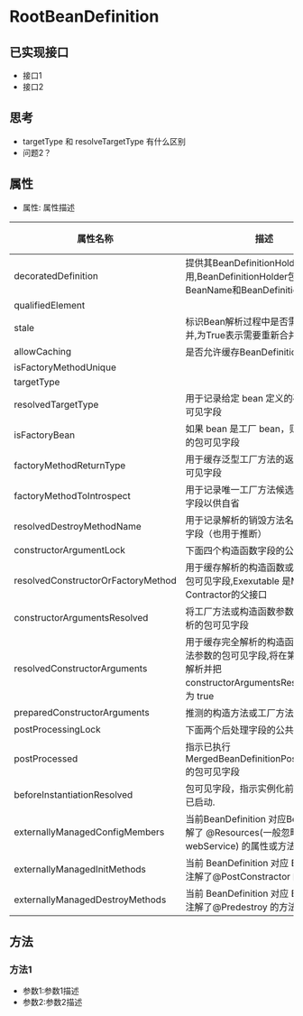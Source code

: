 # RootBeanDefinition
## 已实现接口
* 接口1
* 接口2
## 思考
* targetType 和 resolveTargetType 有什么区别
* 问题2？
## 属性
* 属性: 属性描述

| 属性名称 | 描述 | 引用 |
| -------- | ---- | ---- |
|decoratedDefinition| 提供其BeanDefinitionHolder的引用,BeanDefinitionHolder包含了BeanName和BeanDefinition |      |
|qualifiedElement|      |      |
|stale| 标识Bean解析过程中是否需要重新合并,为True表示需要重新合并 |      |
|allowCaching| 是否允许缓存BeanDefinition     |      |
|isFactoryMethodUnique|      |      |
|targetType|      |      |
|resolvedTargetType|用于记录给定 bean 定义的确定类的包可见字段      |      |
|isFactoryBean|如果 bean 是工厂 bean，则用于记录的包可见字段      |      |
|factoryMethodReturnType|用于缓存泛型工厂方法的返回类型的包可见字段      |      |
|factoryMethodToIntrospect|用于记录唯一工厂方法候选者的包可见字段以供自省      |      |
|resolvedDestroyMethodName|用于记录解析的销毁方法名称的包可见字段（也用于推断）      |      |
|constructorArgumentLock|下面四个构造函数字段的公共锁|      |
|resolvedConstructorOrFactoryMethod|用于缓存解析的构造函数或工厂方法的包可见字段,Exexutable 是Method和Contractor的父接口|      |
|constructorArgumentsResolved|将工厂方法或构造函数参数标记为已解析的包可见字段      |      |
|resolvedConstructorArguments|用于缓存完全解析的构造函数或工厂方法参数的包可见字段,将在第一次访问时解析并把 constructorArgumentsResolved 设置为 true|      |
|preparedConstructorArguments| 推测的构造方法或工厂方法的参数     |      |
|postProcessingLock|下面两个后处理字段的公共锁      |      |
|postProcessed|指示已执行 MergedBeanDefinitionPostProcessor 的包可见字段      |      |
|beforeInstantiationResolved|包可见字段，指示实例化前的后处理器已启动.      |      |
|externallyManagedConfigMembers| 当前BeanDefinition 对应BeanClass 注解了 @Resources(一般忽略EJB和webService) 的属性或方法集合     |      |
|externallyManagedInitMethods| 当前 BeanDefinition 对应 BeanClass 注解了@PostConstractor 的方法集合     |      |
|externallyManagedDestroyMethods| 当前 BeanDefinition 对应 BeanClass 注解了@Predestroy 的方法集合     |      |

## 方法

### 方法1
* 参数1:参数1描述
* 参数2:参数2描述

